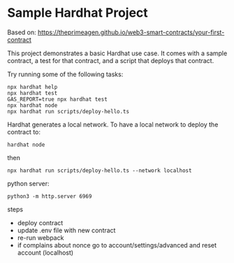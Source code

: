 # Sample Hardhat Project

Based on: https://theprimeagen.github.io/web3-smart-contracts/your-first-contract

This project demonstrates a basic Hardhat use case. It comes with a sample contract, a test for that contract, and a script that deploys that contract.

Try running some of the following tasks:

```shell
npx hardhat help
npx hardhat test
GAS_REPORT=true npx hardhat test
npx hardhat node
npx hardhat run scripts/deploy-hello.ts
```

Hardhat generates a local network. To have a local network to deploy the contract to:
```
hardhat node
```

then
```
npx hardhat run scripts/deploy-hello.ts --network localhost
```


python server:
```shell
python3 -m http.server 6969
```

steps
- deploy contract
- update .env file with new contract
- re-run webpack 
- if complains about nonce go to account/settings/advanced and reset account (localhost) 